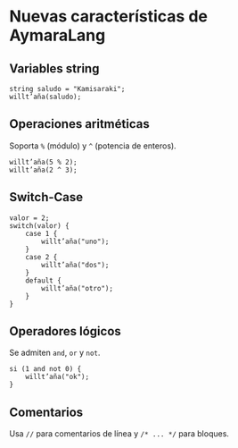 # Nuevas características de AymaraLang

## Variables string
```aymara
string saludo = "Kamisaraki";
willt’aña(saludo);
```

## Operaciones aritméticas
Soporta `%` (módulo) y `^` (potencia de enteros).
```aymara
willt’aña(5 % 2);
willt’aña(2 ^ 3);
```

## Switch-Case
```aymara
valor = 2;
switch(valor) {
    case 1 {
        willt’aña("uno");
    }
    case 2 {
        willt’aña("dos");
    }
    default {
        willt’aña("otro");
    }
}
```

## Operadores lógicos
Se admiten `and`, `or` y `not`.
```aymara
si (1 and not 0) {
    willt’aña("ok");
}
```

## Comentarios
Usa `//` para comentarios de línea y `/* ... */` para bloques.
